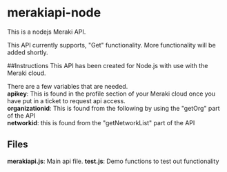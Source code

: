 # merakiapi-node
This is a nodejs Meraki API.

This API currently supports, "Get" functionality. More functionality will be added shortly.

##Instructions
This API has been created for Node.js with use with the Meraki cloud.

There are a few variables that are needed.  
__apikey__: This is found in the profile section of your Meraki cloud once you have put in a ticket to request api access.  
__organizationid__: This is found from the following by using the "getOrg" part of the API  
__networkid__: this is found from the "getNetworkList" part of the API  

## Files

__merakiapi.js__: Main api file.
__test.js__: Demo functions to test out functionality

